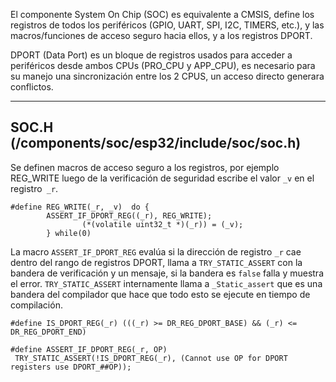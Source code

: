 El componente System On Chip (SOC) es equivalente a CMSIS, define los registros de todos los periféricos (GPIO, UART, SPI, I2C, TIMERS, etc.), y las macros/funciones de acceso seguro hacia ellos, y a los registros DPORT.

DPORT (Data Port) es un bloque de registros usados para acceder a periféricos desde ambos CPUs (PRO_CPU y APP_CPU), es necesario para su manejo una sincronización entre los 2 CPUS, un acceso directo generara conflictos.

---
## SOC.H (/components/soc/esp32/include/soc/soc.h)

Se definen macros de acceso seguro a los registros, por ejemplo REG_WRITE luego de la verificación de seguridad escribe el valor `_v` en el registro` _r`.

```
#define REG_WRITE(_r, _v)  do {           
		ASSERT_IF_DPORT_REG((_r), REG_WRITE);                                         (*(volatile uint32_t *)(_r)) = (_v);       
	    } while(0)
```

La macro `ASSERT_IF_DPORT_REG` evalúa si la dirección de registro `_r` cae dentro del rango de registros DPORT, llama a `TRY_STATIC_ASSERT` con la bandera de verificación y un mensaje, si la bandera es `false` falla y muestra el error. `TRY_STATIC_ASSERT` internamente llama a `_Static_assert` que es una bandera del compilador que hace que todo esto se ejecute en tiempo de compilación.

```
#define IS_DPORT_REG(_r) (((_r) >= DR_REG_DPORT_BASE) && (_r) <= DR_REG_DPORT_END)

#define ASSERT_IF_DPORT_REG(_r, OP)  TRY_STATIC_ASSERT(!IS_DPORT_REG(_r), (Cannot use OP for DPORT registers use DPORT_##OP));
```
